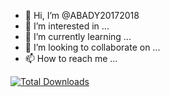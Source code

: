 - 👋 Hi, I’m @ABADY20172018
- 👀 I’m interested in ...
- 🌱 I’m currently learning ...
- 💞️ I’m looking to collaborate on ...
- 📫 How to reach me ...

<!---
ABADY20172018/ABADY20172018 is a ✨ special ✨ repository because its `README.md` (this file) appears on your GitHub profile.
You can click the Preview link to take a look at your changes.
--->
[![Total Downloads](http://poser.pugx.org/phpunit/phpunit/downloads)](https://packagist.org/packages/phpunit/phpunit)

